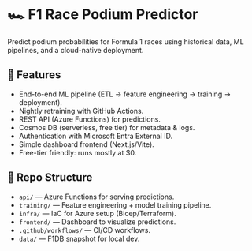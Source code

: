 # 🏎️ F1 Race Podium Predictor

Predict podium probabilities for Formula 1 races using historical data, ML pipelines, and a cloud-native deployment.

## 🚀 Features
- End-to-end ML pipeline (ETL → feature engineering → training → deployment).
- Nightly retraining with GitHub Actions.
- REST API (Azure Functions) for predictions.
- Cosmos DB (serverless, free tier) for metadata & logs.
- Authentication with Microsoft Entra External ID.
- Simple dashboard frontend (Next.js/Vite).
- Free-tier friendly: runs mostly at $0.

## 📂 Repo Structure
- `api/` — Azure Functions for serving predictions.
- `training/` — Feature engineering + model training pipeline.
- `infra/` — IaC for Azure setup (Bicep/Terraform).
- `frontend/` — Dashboard to visualize predictions.
- `.github/workflows/` — CI/CD workflows.
- `data/` — F1DB snapshot for local dev.
